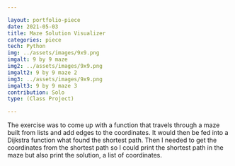 ```yaml
---

layout: portfolio-piece
date: 2021-05-03
title: Maze Solution Visualizer
categories: piece
tech: Python
img: ../assets/images/9x9.png
imgalt: 9 by 9 maze
img2: ../assets/images/9x9.png
imgalt2: 9 by 9 maze 2
img3: ../assets/images/9x9.png
imgalt3: 9 by 9 maze 3
contribution: Solo
type: (Class Project)

---
```


The exercise was to come up with a function that travels through a maze built from lists and add edges to the coordinates. It would then be fed into a Dijkstra function what found the shortest path. Then I needed to get the coordinates from the shortest path so I could print the shortest path in the maze but also print the solution, a list of coordinates. 

